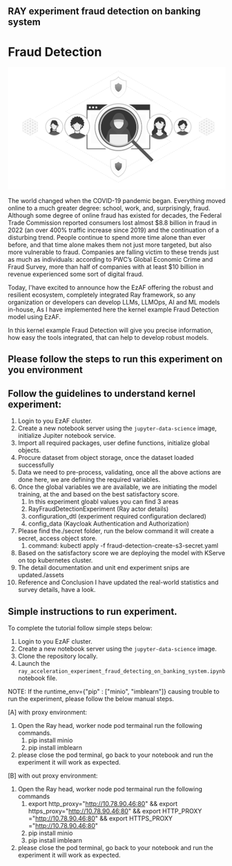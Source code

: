 ## RAY experiment fraud detection on banking system

# Fraud Detection
![fraud-detection-on-banking](images/760917096632023-logo.png)

The world changed when the COVID-19 pandemic began. Everything moved online to a much greater degree: school, work, and, surprisingly, fraud. Although some degree of online fraud has existed for decades, the Federal Trade Commission reported consumers lost almost $8.8 billion in fraud in 2022 (an over 400% traffic increase since 2019) and the continuation of a disturbing trend. People continue to spend more time alone than ever before, and that time alone makes them not just more targeted, but also more vulnerable to fraud. Companies are falling victim to these trends just as much as individuals: according to PWC’s Global Economic Crime and Fraud Survey, more than half of companies with at least $10 billion in revenue experienced some sort of digital fraud. 

Today, I'have excited to announce how the EzAF offering the robust and resilient ecosystem, completely integrated Ray framework, so any organization or developers can develop LLMs, LLMOps, AI and ML models in-house, As I have implemented here the kernel example Fraud Detection model using EzAF. 

In this kernel example Fraud Detection will give you precise information, how easy the tools integrated, that can help to develop robust models.


## Please follow the steps to run this experiment on you environment

## Follow the guidelines to understand kernel experiment:

1. Login to you EzAF cluster.
2. Create a new notebook server using the `jupyter-data-science` image, initialize Jupiter notebook service.
3. Import all required packages, user define functions, initialize global objects.
4. Procure dataset from object storage, once the dataset loaded successfully
5. Data we need to pre-process, validating, once all the above actions are done here, we are defining the required variables.
6. Once the global variables we are available, we are initiating the model training, at the and based on the best satisfactory score. 
    1. In this experiment gloabl values you can find 3 areas
    2. RayFraudDetectionExperiment (Ray actor details)
    3. configuration_dtl (experiment required configuration declared)
    4. config_data (Kaycloak Authentication and Authorization) 
7. Please find the./secret folder, run the below command it will create a secret, access object store.
    1. command: kubectl apply -f fraud-detection-create-s3-secret.yaml
8. Based on the satisfactory score we are deploying the model with KServe on top kubernetes cluster.
9. The detail documentation and unit end experiment snips are updated./assets
10. Reference and Conclusion I have updated the real-world statistics and survey details, have a look.

## Simple instructions to run experiment.

To complete the tutorial follow simple steps below:

1. Login to you EzAF cluster.
2. Create a new notebook server using the `jupyter-data-science` image.
3. Clone the repository locally.
4. Launch the `ray_acceleration_experiment_fraud_detecting_on_banking_system.ipynb` notebook file.

NOTE: If the runtime_env={"pip" : ["minio", "imblearn"]} causing trouble to run the experiment, please follow the below manual steps.

[A] with proxy environment:
1. Open the Ray head, worker node pod termainal run the following commands.
    1. pip install minio
    2. pip install imblearn
2. please close the pod terminal, go back to your notebook and run the experiment it will work as expected. 

[B] with out proxy environment:
1. Open the Ray head, worker node pod termainal run the following commands 
    1. export http_proxy="http://10.78.90.46:80" && export https_proxy="http://10.78.90.46:80" && export HTTP_PROXY ="http://10.78.90.46:80"  && export HTTPS_PROXY ="http://10.78.90.46:80" 
    2. pip install minio
    3. pip install imblearn
2. please close the pod terminal, go back to your notebook and run the experiment it will work as expected.